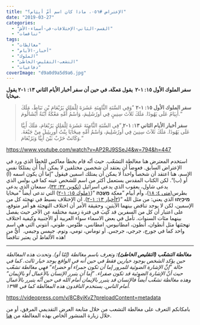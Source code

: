 ```yaml
---
title: "الإعتراض #٠٥٦، ماذا كان اسم أمّ أبِيَام؟"
date: "2019-03-27"
categories: 
  - "القسم-الثاني-الإختلافات-في-أسماء-الأش"
  - "تناقضات"
tags: 
  - "مغالطات"
  - "أخبار-الأيام"
  - "الملوك"
  - "التشعب-التقليص-الخاطئ"
  - "دفاعيات"
coverImage: "d9a0d9a5d9a6.jpg"
---
```


**سفر الملوك الأول ١٥: ١-٢  يقول مَعكَة، في حين أن سفر أخبار الأيام الثاني ١٣: ١-٢ يقول ميخايا.**

> **سفر الملوك الأول ١٥: ١-٢** ”وَفِي السَّنَةِ الثَّامِنَةِ عَشَرَةَ لِلْمَلِكِ يَرُبْعَامَ بْنِ نَبَاطَ، مَلَكَ أَبِيَامُ عَلَى يَهُوذَا. مَلَكَ ثَلاَثَ سِنِينٍ فِي أُورُشَلِيمَ، وَاسْمُ أُمِّهِ مَعْكَةُ ابْنَةُ أَبْشَالُومَ.“
> 
> **سفر أخبار الأيام الثاني ١٣: ١-٢** ”فِي السَّنَةِ الثَّامِنَةَ عَشَرَةَ لِلْمَلِكِ يَرُبْعَامَ، مَلَكَ أَبِيَّا عَلَى يَهُوذَا. مَلَكَ ثَلاَثَ سِنِينَ فِي أُورُشَلِيمَ، وَاسْمُ أُمِّهِ مِيخَايَا بِنْتُ أُورِيئِيلَ مِنْ جَبْعَةَ. وَكَانَتْ حَرْبٌ بَيْنَ أَبِيَّا وَيَرُبْعَامَ.“

https://www.youtube.com/watch?v=AP2RJ9SSeJ4&w=794&h=447

استخدم المعترض هنا مغالطة التشعّب. حيث أنّه قام بخطأ معاكس للخطأ الذي ورد في الإعتراض السابق. فعوضاً أن يعتقد أن شخصين مختلفين لا يمكن أبداً أن يمتلكا نفس الإسم، هنا اعتقد أن شخصاً واحداً لا يمكن أن يمتلك اسمين فيقول ”إما أن يكون اسمه (أ) أو (ب)“. لكن الكتاب المقدس يستعمل أكثر من اسم للشخص عينه كما في بولس الذي يدعى شاول، يعقوب الذي يدعى اسرائيل ([تكوين ٣٢: ٣٢](https://biblia.com/bible/ar-vandyke/Ge32.32))، سمعان الذي يدعى بطرس([متى ٤: ١٨](https://biblia.com/bible/ar-vandyke/Mt4.18))، وأم أبيام ”معكة **מַעֲכָה** “([١ملوك ١٥: ١-٢](https://biblia.com/bible/ar-vandyke/1Ki15.1-2)) التي تدعى أيضاً ”ميخايا **מִיכָיָהוּ** الذي يعني: من مثل الله “([٢أخبار ١٣: ١-٢](https://biblia.com/bible/ar-vandyke/2Cr13.1-2)). ان الإختلاف بسيط في تهجئة كل من الإسمين، لكن لا يوجد تناقض بينهما الآيتين. وحقيقة الأمر أن اختلاف التهجئة هو أمر متوقع، على اعتبار أن كل من السفرين قد كُتِبَ في فترة زمنية مختلفة عن الآخر حيث يفصل بينهما مئات السنوات. تأمل في بعض الاسماء سواء العربية أو الأجنبية وكيفية اختلاف تهجئتها مثل أنطوان، أنطون، امطانيوس، امطانس، طنّوس، طوني، أنتوني التي هي اسم واحد كما في جورج، جرجي، جرجس. أو توماس، تومي، وتوم. جيمس وجيمي.  أيٌّ من هذه الألفاظ لن يعتبر تناقضاً!

* * *

_**مغالطة التشعّب (التقليص الخاطئ):** وتعرف باسم مغالطة (إمّا أو). وتحدث هذه المغالطة حين يؤكد الشخص بوجود خيارين فقط في حين أنه في الواقع يوجد خيار ثالث. كما في حالة ”إنَّ الإشارة الضوئية للمرور إما أن تكون حمراء أو خضراء“ فهي مغالطة تشعّب حيث أنّ الإشارة الضوئية قد تكون صفراء. ”إما أن يتبرر الإنسان بالأعمال أو بالإيمان“ وهذه مغالطة تشعّب أيضاً فالإنسان قد يتبرر بالإيمان أمام الله في حين أنَّه يتبرر بالأعمال أمام الناس. يستخدم الناقدون هذه المغالطة كما في #١٣٩._

https://videopress.com/v/8C8yiKvZ?preloadContent=metadata

بامكانكم التعرف على مغالطة التشعب من خلال متابعة العرض التقديمي المرفق، أو من خلال زيارة المنشور الخاص بهذه المغالطة من [هنا](https://reasonofhope.com/2019/07/25/bifurcation/).

